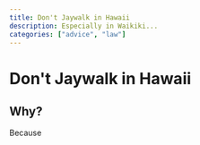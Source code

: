 ```yaml
---
title: Don't Jaywalk in Hawaii
description: Especially in Waikiki...
categories: ["advice", "law"]
---
```


# Don't Jaywalk in Hawaii

## Why?

Because